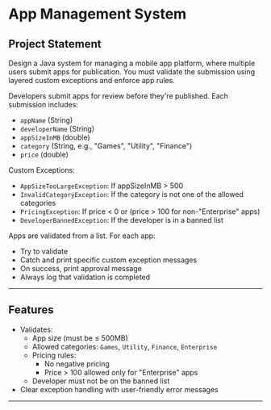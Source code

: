 # App Management System

## Project Statement

Design a Java system for managing a mobile app platform, where multiple users submit apps for publication. You must validate the submission using layered custom exceptions and enforce app rules.

Developers submit apps for review before they're published. Each submission includes:
- `appName` (String)
- `developerName` (String)
- `appSizeInMB` (double)
- `category` (String, e.g., "Games", "Utility", "Finance")
- `price` (double)

Custom Exceptions:
- `AppSizeTooLargeException`: If appSizeInMB > 500
- `InvalidCategoryException`: If the category is not one of the allowed categories
- `PricingException`: If price < 0 or (price > 100 for non-"Enterprise" apps)
- `DeveloperBannedException`: If the developer is in a banned list

Apps are validated from a list. For each app:
- Try to validate
- Catch and print specific custom exception messages
- On success, print approval message
- Always log that validation is completed

---

## Features

- Validates:
  - App size (must be ≤ 500MB)
  - Allowed categories: `Games`, `Utility`, `Finance`, `Enterprise`
  - Pricing rules:
    - No negative pricing
    - Price > 100 allowed only for "Enterprise" apps
  - Developer must not be on the banned list
- Clear exception handling with user-friendly error messages

---
